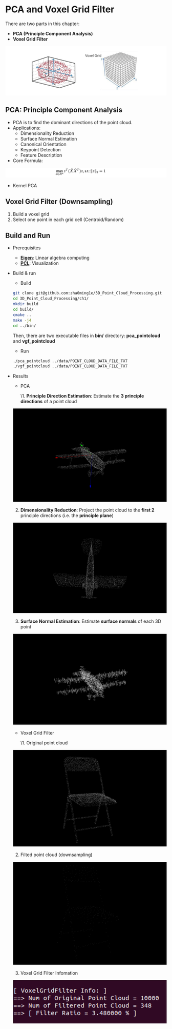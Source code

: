 # PCA and Voxel Grid Filter #

There are two parts in this chapter:
- **PCA (Principle Component Analysis)**
- **Voxel Grid Filter**

![image](image/pca_voxel.png)

## PCA: Principle Component Analysis
- PCA is to find the dominant directions of the point cloud.
- Applications:
  - Dimensionality Reduction
  - Surface Normal Estimation
  - Canonical Orientation
  - Keypoint Detection
  - Feature Description
- Core Formula:

![image](image/formula1.png)

- Kernel PCA

## Voxel Grid Filter (Downsampling)
1. Build a voxel grid
2. Select one point in each grid cell (Centroid/Random)

## Build and Run
- Prerequisites
  - [**Eigen**](http://eigen.tuxfamily.org/): Linear algebra computing
  - [**PCL**](https://pointclouds.org/): Visualization
- Build & run
  - Build
  ```bash
  git clone git@github.com:zha0ming1e/3D_Point_Cloud_Processing.git 
  cd 3D_Point_Cloud_Processing/ch1/ 
  mkdir build 
  cd build/ 
  cmake .. 
  make -j4 
  cd ../bin/   
  ```
  Then, there are two executable files in **bin/** directory: **pca_pointcloud** and **vgf_pointcloud**
  - Run
  ```bash
  ./pca_pointcloud ../data/POINT_CLOUD_DATA_FILE_TXT 
  ./vgf_pointcloud ../data/POINT_CLOUD_DATA_FILE_TXT 
  ```
- Results
  - PCA 
  
    \1. **Principle Direction Estimation**: Estimate the **3 principle directions** of a point cloud 
    
  ![image](image/pca1.png) 
  
    2. **Dimensionality Reduction**: Project the point cloud to the **first 2** principle directions (i.e. the **principle plane**) 
    
  ![image](image/pca2.png) 
  
    3. **Surface Normal Estimation**: Estimate **surface normals** of each 3D point 
    
  ![image](image/pca3.png) 
  

  - Voxel Grid Filter 
  
    \1. Original point cloud 
    
  ![image](image/vgf1.png) 
  
    2. Filted point cloud (downsampling) 
    
  ![image](image/vgf2.png) 
  
    3. Voxel Grid Filter Infomation 
    
  ![image](image/vgf3.png)

